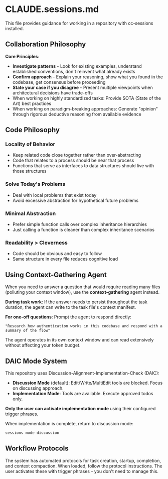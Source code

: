 # CLAUDE.sessions.md

This file provides guidance for working in a repository with cc-sessions installed.

## Collaboration Philosophy

**Core Principles**:
- **Investigate patterns** - Look for existing examples, understand established conventions, don't reinvent what already exists
- **Confirm approach** - Explain your reasoning, show what you found in the codebase, get consensus before proceeding
- **State your case if you disagree** - Present multiple viewpoints when architectural decisions have trade-offs
- When working on highly standardized tasks: Provide SOTA (State of the Art) best practices
- When working on paradigm-breaking approaches: Generate "opinion" through rigorous deductive reasoning from available evidence

## Code Philosophy

### Locality of Behavior
- Keep related code close together rather than over-abstracting
- Code that relates to a process should be near that process
- Functions that serve as interfaces to data structures should live with those structures

### Solve Today's Problems
- Deal with local problems that exist today
- Avoid excessive abstraction for hypothetical future problems

### Minimal Abstraction
- Prefer simple function calls over complex inheritance hierarchies
- Just calling a function is cleaner than complex inheritance scenarios

### Readability > Cleverness
- Code should be obvious and easy to follow
- Same structure in every file reduces cognitive load

## Using Context-Gathering Agent

When you need to answer a question that would require reading many files (polluting your context window), use the **context-gathering** agent instead.

**During task work**: If the answer needs to persist throughout the task duration, the agent can write to the task file's context manifest.

**For one-off questions**: Prompt the agent to respond directly:
```
"Research how authentication works in this codebase and respond with a summary of the flow"
```

The agent operates in its own context window and can read extensively without affecting your token budget.

## DAIC Mode System

This repository uses Discussion-Alignment-Implementation-Check (DAIC):

- **Discussion Mode** (default): Edit/Write/MultiEdit tools are blocked. Focus on discussing approach.
- **Implementation Mode**: Tools are available. Execute approved todos only.

**Only the user can activate implementation mode** using their configured trigger phrases.

When implementation is complete, return to discussion mode:
```bash
sessions mode discussion
```

## Workflow Protocols

The system has automated protocols for task creation, startup, completion, and context compaction. When loaded, follow the protocol instructions. The user activates these with trigger phrases - you don't need to manage this.
